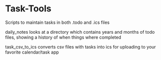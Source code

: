 # Task-Tools
Scripts to maintain tasks in both .todo and .ics files

daily_notes looks at a directory which contains years and months of todo files, showing a history of when things where completed

task_csv_to_ics converts csv files with tasks into ics for uploading to your favorite calendar/task app